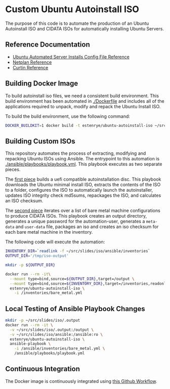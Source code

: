 # Custom Ubuntu Autoinstall ISO

The purpose of this code is to automate the production of an Ubuntu Autoinstall
ISO and CIDATA ISOs for automatically installing Ubuntu Servers.

## Reference Documentation

- [Ubuntu Automated Server Installs Config File Reference](https://ubuntu.com/server/docs/install/autoinstall-reference)
- [Netplan Reference](https://netplan.io/reference/)
- [Curtin Reference](https://curtin.readthedocs.io/en/latest/)

## Building Docker Image

To build autoinstall iso files, we need a consistent build environment.  This
build environment has been automated in [./Dockerfile](./Dockerfile) and includes
all of the applications required to unpack, modify and repack the Ubuntu Install
ISO.

To build the build environment, use the following command:

```bash
DOCKER_BUILDKIT=1 docker build -t estenrye/ubuntu-autoinstall-iso ~/src/slides/iso
```

## Building Custom ISOs

This repository automates the process of extracting, modifying and repacking
Ubuntu ISOs using Ansible.  The entrypoint to this automation is
[./ansible/playbooks/playbook.yml](./ansible/playbooks/playbook.yml).
This playbook executes as two separate pieces.

The [first piece](./ansible/playbooks/customize-iso-uefi.yml) builds a uefi
compatible autoinstallation disc.  This playbook downloads the Ubuntu minimal
install ISO, extracts the contents of the ISO to a folder, configures the ISO
to automatically launch the autoinstaller, updates ISO integrity check md5sums,
repackages the ISO, and calculates an ISO checksum.

The [second piece](./ansible/playbooks/cidata-iso.yml) iterates over a list of
bare metal machine configurations to produce CIDATA ISOs.  This playbook creates
an output directory, generates a unique password for the automation-user, generates
a `meta-data` and `user-data` file, packages an iso and creates an iso checksum
for each bare metal machine in the inventory.

The following code will execute the automation:

```bash
INVENTORY_DIR=`readlink -f ~/src/slides/iso/ansible/inventories`
OUTPUT_DIR='/tmp/iso-output'

mkdir -p ${OUTPUT_DIR}

docker run --rm -it\
  --mount type=bind,source=${OUTPUT_DIR},target=/output \
  --mount type=bind,source=${INVENTORY_DIR},target=/inventories,readonly \
  estenrye/ubuntu-autoinstall-iso \
    -i /inventories/bare_metal.yml
```

## Local Testing of Ansible Playbook Changes

```bash
mkdir -p ~/src/slides/iso/.output
docker run --rm -it \
  -v ~/src/slides/iso/.output:/output \
  -v ~/src/slides/iso/ansible:/ansible:ro \
  estenrye/ubuntu-autoinstall-iso \
  ansible-playbook \
    -i /ansible/inventories/bare_metal.yml \
    /ansible/playbooks/playbook.yml
```

## Continuous Integration

The Docker image is continuously integrated using [this Github Workflow](../.github/workflows/CI-estenrye-ubuntu-autoinstall-iso.yml).
